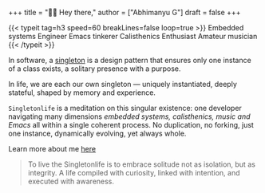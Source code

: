 +++
title = "👋🏻 Hey there,"
author = ["Abhimanyu G"]
draft = false
+++

{{< typeit tag=h3 speed=60 breakLines=false loop=true >}}
Embedded systems Engineer
Emacs tinkerer
Calisthenics Enthusiast
Amateur musician
{{< /typeit >}}

In software, a [singleton](https://refactoring.guru/design-patterns/singleton) is a design pattern that ensures only one instance of a class exists, a solitary presence with a purpose.

In life, we are each our own singleton — uniquely instantiated, deeply stateful, shaped by memory and experience.

`Singletonlife` is a meditation on this singular existence: one developer navigating many dimensions _embedded systems, calisthenics, music and Emacs_ all within a single coherent process. No duplication, no forking, just one instance, dynamically evolving, yet always whole.

Learn more about me [here](/about)

> To live the Singletonlife is to embrace solitude not as isolation, but as integrity. A life compiled with curiosity, linked with intention, and executed with awareness.
